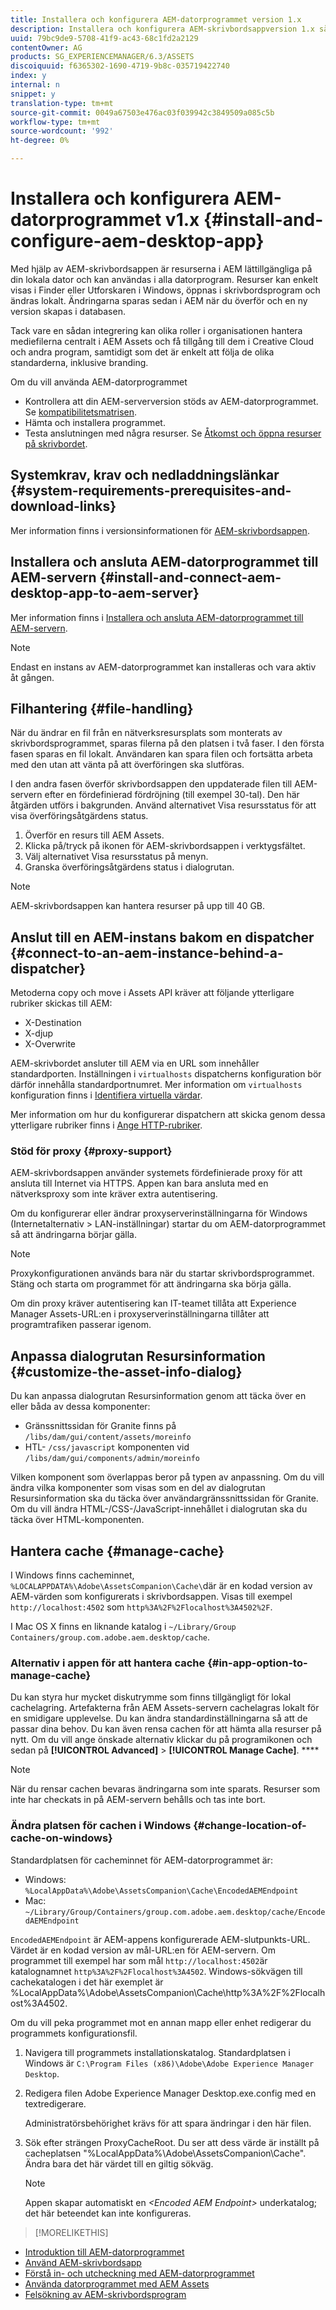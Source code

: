 ```yaml
---
title: Installera och konfigurera AEM-datorprogrammet version 1.x
description: Installera och konfigurera AEM-skrivbordsappversion 1.x så att den fungerar med AEM Assets-servrar och mappa resurserna som ska monteras som en enhet på skrivbordet.
uuid: 79bc9de9-5708-41f9-ac43-68c1fd2a2129
contentOwner: AG
products: SG_EXPERIENCEMANAGER/6.3/ASSETS
discoiquuid: f6365302-1690-4719-9b8c-035719422740
index: y
internal: n
snippet: y
translation-type: tm+mt
source-git-commit: 0049a67503e476ac03f039942c3849509a085c5b
workflow-type: tm+mt
source-wordcount: '992'
ht-degree: 0%

---
```



# Installera och konfigurera AEM-datorprogrammet v1.x {#install-and-configure-aem-desktop-app}

Med hjälp av AEM-skrivbordsappen är resurserna i AEM lättillgängliga på din lokala dator och kan användas i alla datorprogram. Resurser kan enkelt visas i Finder eller Utforskaren i Windows, öppnas i skrivbordsprogram och ändras lokalt. Ändringarna sparas sedan i AEM när du överför och en ny version skapas i databasen.

Tack vare en sådan integrering kan olika roller i organisationen hantera mediefilerna centralt i AEM Assets och få tillgång till dem i Creative Cloud och andra program, samtidigt som det är enkelt att följa de olika standarderna, inklusive branding.

Om du vill använda AEM-datorprogrammet

* Kontrollera att din AEM-serverversion stöds av AEM-datorprogrammet. Se [kompatibilitetsmatrisen](release-notes-of-v1.md#compatibilitymatrix).
* Hämta och installera programmet.
* Testa anslutningen med några resurser. Se [Åtkomst och öppna resurser på skrivbordet](use-app-v1.md#openondesktop).

## Systemkrav, krav och nedladdningslänkar {#system-requirements-prerequisites-and-download-links}

Mer information finns i versionsinformationen för [AEM-skrivbordsappen](release-notes-of-v1.md).

## Installera och ansluta AEM-datorprogrammet till AEM-servern {#install-and-connect-aem-desktop-app-to-aem-server}

Mer information finns i [Installera och ansluta AEM-datorprogrammet till AEM-servern](use-app-v1.md#installandconnect).

>[!NOTE]
>
>Endast en instans av AEM-datorprogrammet kan installeras och vara aktiv åt gången.

## Filhantering {#file-handling}

När du ändrar en fil från en nätverksresursplats som monterats av skrivbordsprogrammet, sparas filerna på den platsen i två faser. I den första fasen sparas en fil lokalt. Användaren kan spara filen och fortsätta arbeta med den utan att vänta på att överföringen ska slutföras.

I den andra fasen överför skrivbordsappen den uppdaterade filen till AEM-servern efter en fördefinierad fördröjning (till exempel 30-tal). Den här åtgärden utförs i bakgrunden. Använd alternativet Visa resursstatus för att visa överföringsåtgärdens status.

1. Överför en resurs till AEM Assets.
1. Klicka på/tryck på ikonen för AEM-skrivbordsappen i verktygsfältet.
1. Välj alternativet Visa resursstatus på menyn.
1. Granska överföringsåtgärdens status i dialogrutan.

>[!NOTE]
>
>AEM-skrivbordsappen kan hantera resurser på upp till 40 GB.

## Anslut till en AEM-instans bakom en dispatcher {#connect-to-an-aem-instance-behind-a-dispatcher}

Metoderna copy och move i Assets API kräver att följande ytterligare rubriker skickas till AEM:

* X-Destination
* X-djup
* X-Overwrite

AEM-skrivbordet ansluter till AEM via en URL som innehåller standardporten. Inställningen i `virtualhosts` dispatcherns konfiguration bör därför innehålla standardportnumret. Mer information om `virtualhosts` konfiguration finns i [Identifiera virtuella värdar](https://docs.adobe.com/content/help/en/experience-manager-dispatcher/using/configuring/dispatcher-configuration.html#identifying-virtual-hosts-virtualhosts).

Mer information om hur du konfigurerar dispatchern att skicka genom dessa ytterligare rubriker finns i [Ange HTTP-rubriker](https://docs.adobe.com/content/help/en/experience-manager-dispatcher/using/configuring/dispatcher-configuration.html#specifying-the-http-headers-to-pass-through-clientheaders).

### Stöd för proxy {#proxy-support}

AEM-skrivbordsappen använder systemets fördefinierade proxy för att ansluta till Internet via HTTPS. Appen kan bara ansluta med en nätverksproxy som inte kräver extra autentisering.

Om du konfigurerar eller ändrar proxyserverinställningarna för Windows (Internetalternativ > LAN-inställningar) startar du om AEM-datorprogrammet så att ändringarna börjar gälla.

>[!NOTE]
>
>Proxykonfigurationen används bara när du startar skrivbordsprogrammet. Stäng och starta om programmet för att ändringarna ska börja gälla.

Om din proxy kräver autentisering kan IT-teamet tillåta att Experience Manager Assets-URL:en i proxyserverinställningarna tillåter att programtrafiken passerar igenom.

## Anpassa dialogrutan Resursinformation {#customize-the-asset-info-dialog}

Du kan anpassa dialogrutan Resursinformation genom att täcka över en eller båda av dessa komponenter:

* Gränssnittssidan för Granite finns på `/libs/dam/gui/content/assets/moreinfo`
* HTL- `/css/javascript` komponenten vid `/libs/dam/gui/components/admin/moreinfo`

Vilken komponent som överlappas beror på typen av anpassning. Om du vill ändra vilka komponenter som visas som en del av dialogrutan Resursinformation ska du täcka över användargränssnittssidan för Granite. Om du vill ändra HTML-/CSS-/JavaScript-innehållet i dialogrutan ska du täcka över HTML-komponenten.

## Hantera cache {#manage-cache}

I Windows finns cacheminnet, `%LOCALAPPDATA%\Adobe\AssetsCompanion\Cache\`där är en kodad version av AEM-värden som konfigurerats i skrivbordsappen. Visas till exempel `http://localhost:4502` som `http%3A%2F%2Flocalhost%3A4502%2F`.

I Mac OS X finns en liknande katalog i `~/Library/Group Containers/group.com.adobe.aem.desktop/cache`.

### Alternativ i appen för att hantera cache {#in-app-option-to-manage-cache}

Du kan styra hur mycket diskutrymme som finns tillgängligt för lokal cachelagring. Artefakterna från AEM Assets-servern cachelagras lokalt för en smidigare upplevelse. Du kan ändra standardinställningarna så att de passar dina behov. Du kan även rensa cachen för att hämta alla resurser på nytt. Om du vill ange önskade alternativ klickar du på programikonen och sedan på **[!UICONTROL Advanced]** > **[!UICONTROL Manage Cache]**. ****

>[!NOTE]
>
>När du rensar cachen bevaras ändringarna som inte sparats. Resurser som inte har checkats in på AEM-servern behålls och tas inte bort.

### Ändra platsen för cachen i Windows {#change-location-of-cache-on-windows}

Standardplatsen för cacheminnet för AEM-datorprogrammet är:

* Windows: `%LocalAppData%\Adobe\AssetsCompanion\Cache\EncodedAEMEndpoint`
* Mac: `~/Library/Group/Containers/group.com.adobe.aem.desktop/cache/EncodedAEMEndpoint`

`EncodedAEMEndpoint` är AEM-appens konfigurerade AEM-slutpunkts-URL. Värdet är en kodad version av mål-URL:en för AEM-servern. Om programmet till exempel har som mål `http://localhost:4502`är katalognamnet `http%3A%2F%2Flocalhost%3A4502`. Windows-sökvägen till cachekatalogen i det här exemplet är %LocalAppData%\Adobe\AssetsCompanion\Cache\http%3A%2F%2Flocalhost%3A4502.

Om du vill peka programmet mot en annan mapp eller enhet redigerar du programmets konfigurationsfil.

1. Navigera till programmets installationskatalog. Standardplatsen i Windows är `C:\Program Files (x86)\Adobe\Adobe Experience Manager Desktop`.
1. Redigera filen Adobe Experience Manager Desktop.exe.config med en textredigerare.

   Administratörsbehörighet krävs för att spara ändringar i den här filen.

1. Sök efter strängen ProxyCacheRoot. Du ser att dess värde är inställt på cacheplatsen &quot;%LocalAppData%\Adobe\AssetsCompanion\Cache&quot;. Ändra bara det här värdet till en giltig sökväg.

   >[!NOTE]
   >
   >Appen skapar automatiskt en *&lt;Encoded AEM Endpoint>* underkatalog; det här beteendet kan inte konfigureras.

>[!MORELIKETHIS]
* [Introduktion till AEM-datorprogrammet](https://helpx.adobe.com/customer-care-office-hours/aem/desktop-app.html)
* [Använd AEM-skrivbordsapp](use-app-v1.md)
* [Förstå in- och utcheckning med AEM-datorprogrammet](https://docs.adobe.com/content/help/en/experience-manager-learn/assets/collaboration/checkin-checkout-technical-video-understand.html)
* [Använda datorprogrammet med AEM Assets](https://docs.adobe.com/content/help/en/experience-manager-learn/assets/collaboration/checkin-checkout-technical-video-understand.html)
* [Felsökning av AEM-skrivbordsprogram](troubleshoot-app-v1.md)

